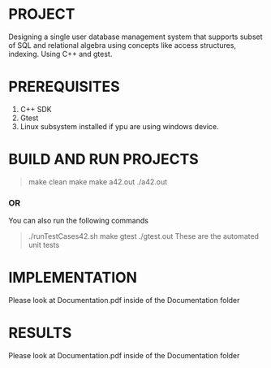 # PROJECT
Designing a single user database management system that supports subset of SQL and relational algebra using 
concepts like access structures, indexing. Using C++ and gtest.

# PREREQUISITES
1. C++ SDK
2. Gtest
3. Linux subsystem installed if ypu are using windows device.

# BUILD AND RUN PROJECTS
>make clean
>make
>make a42.out
>./a42.out

### OR

You can also run the following commands
>./runTestCases42.sh 
>make gtest
>./gtest.out
These are the automated unit tests

# IMPLEMENTATION
Please look at Documentation.pdf inside of the Documentation folder

# RESULTS
Please look at Documentation.pdf inside of the Documentation folder